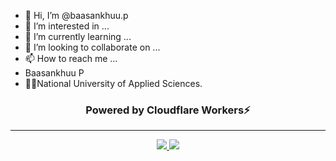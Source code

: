 - 👋 Hi, I’m @baasankhuu.p
- 👀 I’m interested in ...
- 🌱 I’m currently learning ...
- 💞️ I’m looking to collaborate on ...
- 📫 How to reach me ...
- Baasankhuu P
- 🧑‍🎓National University of Applied Sciences.

<h3 align="center">Powered by Cloudflare Workers⚡</h3>
<hr>
<p align="center">
  <a href="https://skillicons.dev">
    <img src="https://skillicons.dev/icons?i=azure,react,html,tailwind,nodejs,javascript,expressjs,github,vercel,mongodb,postgresql,postman" />
    <img src="https://skillicons.dev/icons?i=c,cplus,csharp" />
  </a>
</p>
  
<!-- ## 💖 Support the Project

Thank you so much already for using my projects! If you want to go a step further and support my open source work, buy me a coffee:

<a href='https://ko-fi.com/Q5Q860KQ2' target='_blank'><img height='36' style='border:0px;height:36px;' src='https://cdn.ko-fi.com/cdn/kofi1.png?v=3' border='0' alt='Buy Me a Coffee at ko-fi.com' /></a>

To support the project directly, feel free to open issues for icon suggestions, or contribute with a pull request! -->
